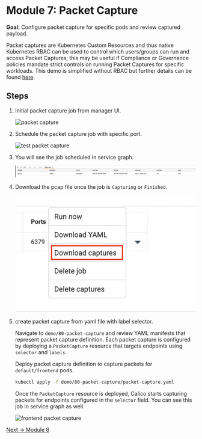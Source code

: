 # Module 7: Packet Capture

**Goal:** Configure packet capture for specific pods and review captured payload.

Packet captures are Kubernetes Custom Resources and thus native Kubernetes RBAC can be used to control which users/groups can run and access Packet Captures; this may be useful if Compliance or Governance policies mandate strict controls on running Packet Captures for specific workloads. This demo is simplified without RBAC but further details can be found [here](https://docs.tigera.io/v3.11/visibility/packetcapture).

## Steps

1. Initial packet capture job from manager UI. 

   ![packet capture](../img/packet-capture-ui.png)


2. Schedule the packet capture job with specific port.

   ![test packet capture](../img/test-packet-capture.png)


3. You will see the job scheduled in service graph.


   ![schedule packet capture](../img/schedule-packet-capture.png)


4. Download the pcap file once the job is `Capturing` or `Finished`. 
   
   ![download packet capture](../img/download-packet-capture.png)
   

5. create packet capture from yaml file with label selector.
   
   Navigate to `demo/80-packet-capture` and review YAML manifests that represent packet capture definition. Each packet capture is configured by deploying a `PacketCapture` resource that targets endpoints using `selector` and `labels`.

    Deploy packet capture definition to capture packets for `default/frontend` pods.


    ```bash
    kubectl apply -f demo/80-packet-capture/packet-capture.yaml
    ```

    Once the `PacketCapture` resource is deployed, Calico starts capturing packets for endpoints configured in the `selector` field. You can see this job in service graph as well. 

    ![frontend packet capture](../img/frontend-packet-capture.png)



[Next -> Module 8](../modules/using-compliance-reports.md)
